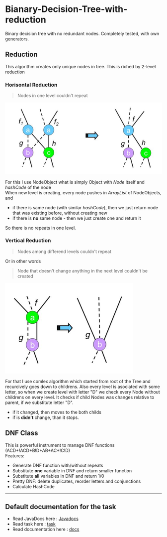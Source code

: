 # Bianary-Decision-Tree-with-reduction

Binary decision tree with no redundant nodes. Completely tested, with own generators.

## Reduction

This algorithm creates only unique nodes in tree. This is riched by 2-level reduction
 
### Horisontal Reduction

> Nodes in one level couldn't repeat

![Horisontal](/Documentation/HorisontalReduction.png)

For this I use NodeObject what is simply Object with *Node* itself and *hashCode* of the node  
When new level is creating, every node pushes in *ArrayList* of NodeObjects, and  

- if there is same node (with similar *hashCode*), then we just return node that was existing before, without creating new
- if there is **no** same node - then we just create one and return it

So there is no repeats in one level.

### Vertical Reduction

> Nodes among differend levels couldn't repeat

Or in other words

> Node that doesn't change anything in the next level couldn't be created

![Vertical](/Documentation/VerticalReduction.png)

For that I use comlex algorithm which started from root of the Tree and recurcively goes down to childrens. Also every level is asociated with some letter, so when we create level with letter "D" we check every Node without childrens on every level. It checks if child Nodes was changes relative to parent, if we substitute letter "D".

- if it changed, then moves to the both childs
- if is **didn't** change, than it stops.

## DNF Class

This is powerful instrument to manage DNF functions (ACD+!ACD+B!D+AB+AC+!C!D)  
Features:  

- Generate DNF function with/without repeats
- Substitute **one** variable in DNF and return smaller function  
- Substitute **all** variables in DNF and return 1/0  
- Pretty DNF: delete duplicates, reorder letters and conjunctions  
- Calculate HashCode  

---
## Default documentation for the task
- Read JavaDocs here : [Javadocs](/Documentation/Javadocs/index.html)
- Read task here : [task](/Documentation/Task.pdf)
- Read documentation here : [docs](/Documentation/Documentation.pdf)

